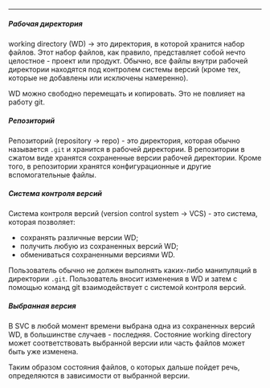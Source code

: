___
##### Рабочая директория

working directory (WD) -> это директория, в которой хранится набор файлов. Этот набор файлов, как правило, представляет собой нечто целостное - проект или продукт. Обычно, все файлы внутри рабочей директории находятся под контролем системы версий (кроме тех, которые не добавлены или исключены намеренно).

WD можно свободно перемещать и копировать. Это не повлияет на работу git.
##### Репозиторий

Репозиторий (repository -> repo) - это директория, которая обычно называется `.git` и хранится в рабочей директории. В репозитории в сжатом виде хранятся сохраненные версии рабочей директории. Кроме того, в репозитории хранятся конфигурационные и другие вспомогательные файлы.
##### Система контроля версий

Система контроля версий (version control system -> VCS) - это система, которая позволяет:
- сохранять различные версии WD;
- получить любую из сохраненных версий WD;
- обмениваться сохраненными версиями WD.

Пользователь обычно не должен выполнять каких-либо манипуляций в директории `.git`. Пользователь вносит изменения в WD и затем с помощью команд git взаимодействует с системой контроля версий.

##### Выбранная версия

В SVC в любой момент времени выбрана одна из сохраненных версий WD, в большинстве случаев - последняя.  Состояние working directory может соответствовать выбранной версии или часть файлов может быть уже изменена.

Таким образом состояния файлов, о которых дальше пойдет речь, определяются в зависимости от выбранной версии.
